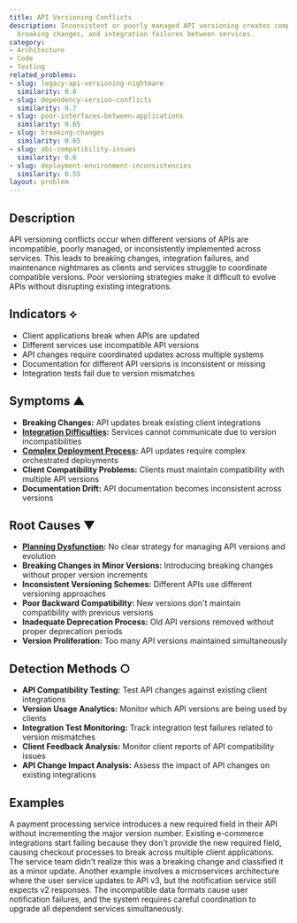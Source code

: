 ```yaml
---
title: API Versioning Conflicts
description: Inconsistent or poorly managed API versioning creates compatibility issues,
  breaking changes, and integration failures between services.
category:
- Architecture
- Code
- Testing
related_problems:
- slug: legacy-api-versioning-nightmare
  similarity: 0.8
- slug: dependency-version-conflicts
  similarity: 0.7
- slug: poor-interfaces-between-applications
  similarity: 0.65
- slug: breaking-changes
  similarity: 0.65
- slug: abi-compatibility-issues
  similarity: 0.6
- slug: deployment-environment-inconsistencies
  similarity: 0.55
layout: problem
---
```


## Description

API versioning conflicts occur when different versions of APIs are incompatible, poorly managed, or inconsistently implemented across services. This leads to breaking changes, integration failures, and maintenance nightmares as clients and services struggle to coordinate compatible versions. Poor versioning strategies make it difficult to evolve APIs without disrupting existing integrations.

## Indicators ⟡

- Client applications break when APIs are updated
- Different services use incompatible API versions
- API changes require coordinated updates across multiple systems
- Documentation for different API versions is inconsistent or missing
- Integration tests fail due to version mismatches

## Symptoms ▲

- **Breaking Changes:** API updates break existing client integrations
- **[Integration Difficulties](integration-difficulties.md):** Services cannot communicate due to version incompatibilities
- **[Complex Deployment Process](complex-deployment-process.md):** API updates require complex orchestrated deployments
- **Client Compatibility Problems:** Clients must maintain compatibility with multiple API versions
- **Documentation Drift:** API documentation becomes inconsistent across versions

## Root Causes ▼

- **[Planning Dysfunction](planning-dysfunction.md):** No clear strategy for managing API versions and evolution
- **Breaking Changes in Minor Versions:** Introducing breaking changes without proper version increments
- **Inconsistent Versioning Schemes:** Different APIs use different versioning approaches
- **Poor Backward Compatibility:** New versions don't maintain compatibility with previous versions
- **Inadequate Deprecation Process:** Old API versions removed without proper deprecation periods
- **Version Proliferation:** Too many API versions maintained simultaneously

## Detection Methods ○

- **API Compatibility Testing:** Test API changes against existing client integrations
- **Version Usage Analytics:** Monitor which API versions are being used by clients
- **Integration Test Monitoring:** Track integration test failures related to version mismatches
- **Client Feedback Analysis:** Monitor client reports of API compatibility issues
- **API Change Impact Analysis:** Assess the impact of API changes on existing integrations

## Examples

A payment processing service introduces a new required field in their API without incrementing the major version number. Existing e-commerce integrations start failing because they don't provide the new required field, causing checkout processes to break across multiple client applications. The service team didn't realize this was a breaking change and classified it as a minor update. Another example involves a microservices architecture where the user service updates to API v3, but the notification service still expects v2 responses. The incompatible data formats cause user notification failures, and the system requires careful coordination to upgrade all dependent services simultaneously.